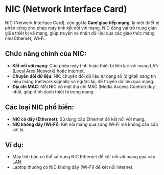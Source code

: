 ﻿# NIC (Network Interface Card)

NIC (Network Interface Card), còn gọi là **Card giao tiếp mạng**, là một thiết bị phần cứng cho phép máy tính kết nối với mạng. NIC đóng vai trò trung gian giữa thiết bị và mạng, giúp truyền và nhận dữ liệu qua các giao thức mạng như Ethernet, Wi-Fi.

## Chức năng chính của NIC:

- **Kết nối với mạng**: Cho phép máy tính hoặc thiết bị liên lạc với mạng LAN (Local Area Network) hoặc Internet.
- **Chuyển đổi dữ liệu**: NIC chuyển đổi dữ liệu từ dạng số (digital) sang tín hiệu mạng (network signals) và ngược lại, để truyền dữ liệu qua mạng.
- **Địa chỉ MAC**: Mỗi NIC có một địa chỉ MAC (Media Access Control) duy nhất, giúp định danh thiết bị trong mạng.

## Các loại NIC phổ biến:

- **NIC có dây (Ethernet)**: Sử dụng cáp Ethernet để kết nối với mạng.
- **NIC không dây (Wi-Fi)**: Kết nối mạng qua sóng Wi-Fi mà không cần cáp vật lý.

## Ví dụ:

- Máy tính bàn có thể sử dụng NIC Ethernet để kết nối với mạng qua cáp LAN.
- Laptop thường có NIC không dây (Wi-Fi) để kết nối Internet.
